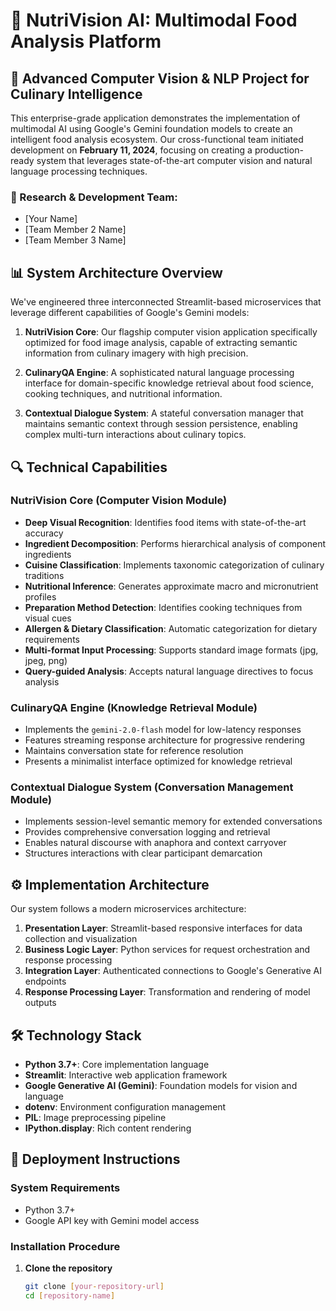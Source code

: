 # 🧠 NutriVision AI: Multimodal Food Analysis Platform

## 🔬 Advanced Computer Vision & NLP Project for Culinary Intelligence

This enterprise-grade application demonstrates the implementation of multimodal AI using Google's Gemini foundation models to create an intelligent food analysis ecosystem. Our cross-functional team initiated development on **February 11, 2024**, focusing on creating a production-ready system that leverages state-of-the-art computer vision and natural language processing techniques.

### 👥 Research & Development Team:
- [Your Name]
- [Team Member 2 Name]
- [Team Member 3 Name]

## 📊 System Architecture Overview

We've engineered three interconnected Streamlit-based microservices that leverage different capabilities of Google's Gemini models:

1. **NutriVision Core**: Our flagship computer vision application specifically optimized for food image analysis, capable of extracting semantic information from culinary imagery with high precision.

2. **CulinaryQA Engine**: A sophisticated natural language processing interface for domain-specific knowledge retrieval about food science, cooking techniques, and nutritional information.

3. **Contextual Dialogue System**: A stateful conversation manager that maintains semantic context through session persistence, enabling complex multi-turn interactions about culinary topics.

## 🔍 Technical Capabilities

### NutriVision Core (Computer Vision Module)
- **Deep Visual Recognition**: Identifies food items with state-of-the-art accuracy
- **Ingredient Decomposition**: Performs hierarchical analysis of component ingredients
- **Cuisine Classification**: Implements taxonomic categorization of culinary traditions
- **Nutritional Inference**: Generates approximate macro and micronutrient profiles
- **Preparation Method Detection**: Identifies cooking techniques from visual cues
- **Allergen & Dietary Classification**: Automatic categorization for dietary requirements
- **Multi-format Input Processing**: Supports standard image formats (jpg, jpeg, png)
- **Query-guided Analysis**: Accepts natural language directives to focus analysis

### CulinaryQA Engine (Knowledge Retrieval Module)
- Implements the `gemini-2.0-flash` model for low-latency responses
- Features streaming response architecture for progressive rendering
- Maintains conversation state for reference resolution
- Presents a minimalist interface optimized for knowledge retrieval

### Contextual Dialogue System (Conversation Management Module)
- Implements session-level semantic memory for extended conversations
- Provides comprehensive conversation logging and retrieval
- Enables natural discourse with anaphora and context carryover
- Structures interactions with clear participant demarcation

## ⚙️ Implementation Architecture

Our system follows a modern microservices architecture:

1. **Presentation Layer**: Streamlit-based responsive interfaces for data collection and visualization
2. **Business Logic Layer**: Python services for request orchestration and response processing
3. **Integration Layer**: Authenticated connections to Google's Generative AI endpoints
4. **Response Processing Layer**: Transformation and rendering of model outputs

## 🛠️ Technology Stack

- **Python 3.7+**: Core implementation language
- **Streamlit**: Interactive web application framework
- **Google Generative AI (Gemini)**: Foundation models for vision and language
- **dotenv**: Environment configuration management
- **PIL**: Image preprocessing pipeline
- **IPython.display**: Rich content rendering

## 🚀 Deployment Instructions

### System Requirements
- Python 3.7+
- Google API key with Gemini model access

### Installation Procedure

1. **Clone the repository**
   ```bash
   git clone [your-repository-url]
   cd [repository-name]
